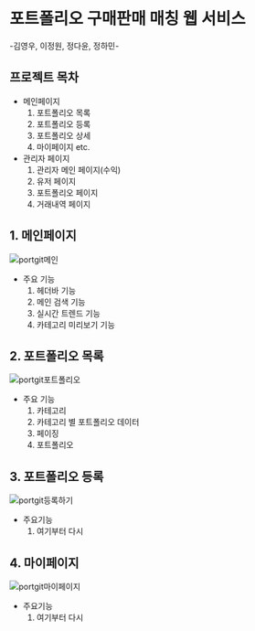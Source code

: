 # 포트폴리오 구매판매 매칭 웹 서비스
  -김영우, 이정원, 정다윤, 정하민-


## 프로젝트 목차
- 메인페이지
  1. 포트폴리오 목록
  2. 포트폴리오 등록
  3. 포트폴리오 상세
  4. 마이페이지 etc.
- 관리자 페이지
  1. 관리자 메인 페이지(수익)
  2. 유저 페이지
  3. 포트폴리오 페이지
  4. 거래내역 페이지


## 1. 메인페이지
![portgit메인](https://user-images.githubusercontent.com/80952596/145715130-9482dbd0-6399-412e-8eed-e03eda8a5c9f.PNG)
- 주요 기능
  1. 헤더바 기능
  2. 메인 검색 기능
  3. 실시간 트렌드 기능
  4. 카테고리 미리보기 기능


## 2. 포트폴리오 목록
![portgit포트폴리오](https://user-images.githubusercontent.com/80952596/145715442-f87ca2d6-18c1-4b53-9f7a-8dd9f06d062a.PNG)
- 주요 기능
  1. 카테고리
  2. 카테고리 별 포트폴리오 데이터
  3. 페이징
  4. 포트폴리오


## 3. 포트폴리오 등록
![portgit등록하기](https://user-images.githubusercontent.com/80952596/145715538-951b1f25-905e-4e76-acfd-be18ccbba7fb.PNG)
- 주요기능
  1. 여기부터 다시


## 4. 마이페이지
![portgit마이페이지](https://user-images.githubusercontent.com/80952596/145715547-13720924-132b-4f79-9cfa-3574794bccce.PNG)
- 주요기능
  1. 여기부터 다시
